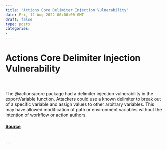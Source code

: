 ```yaml
---
title: "Actions Core Delimiter Injection Vulnerability"
date: Fri, 12 Aug 2022 00:00:00 GMT
draft: false
type: posts
categories: 
- 
---
```

# Actions Core Delimiter Injection Vulnerability

<br/>

<br/>
The @actions/core package had a delimiter injection vulnerability in the exportVariable function. Attackers could use a known delimiter to break out of a specific variable and assign values to other arbitrary variables. This may have allowed modification of path or environment variables without the intention of workflow or action authors.

#### [Source](https://www.cloudvulndb.org/actions-core-delimiter-injection-vulnerability)

<br/>
---

